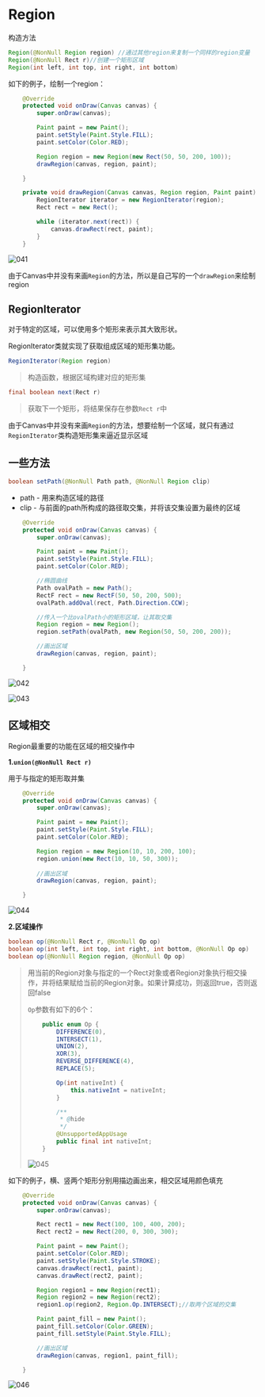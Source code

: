 # Region

构造方法

```java
Region(@NonNull Region region) //通过其他region来复制一个同样的region变量
Region(@NonNull Rect r)//创建一个矩形区域
Region(int left, int top, int right, int bottom)
```

如下的例子，绘制一个region：

```java
    @Override
    protected void onDraw(Canvas canvas) {
        super.onDraw(canvas);

        Paint paint = new Paint();
        paint.setStyle(Paint.Style.FILL);
        paint.setColor(Color.RED);

        Region region = new Region(new Rect(50, 50, 200, 100));
        drawRegion(canvas, region, paint);

    }

    private void drawRegion(Canvas canvas, Region region, Paint paint) {
        RegionIterator iterator = new RegionIterator(region);
        Rect rect = new Rect();

        while (iterator.next(rect)) {
            canvas.drawRect(rect, paint);
        }
    }
```

![041](https://github.com/winfredzen/Android-Basic/blob/master/自定义视图/images/041.png)

由于Canvas中并没有来画`Region`的方法，所以是自己写的一个`drawRegion`来绘制region



## RegionIterator

对于特定的区域，可以使用多个矩形来表示其大致形状。

RegionIterator类就实现了获取组成区域的矩形集功能。

```java
RegionIterator(Region region) 
```

> 构造函数，根据区域构建对应的矩形集

```java
final boolean next(Rect r)
```

> 获取下一个矩形，将结果保存在参数`Rect r`中

由于Canvas中并没有来画`Region`的方法，想要绘制一个区域，就只有通过`RegionIterator`类构造矩形集来逼近显示区域



## 一些方法

```java
boolean setPath(@NonNull Path path, @NonNull Region clip)
```

+ path - 用来构造区域的路径
+ clip - 与前面的path所构成的路径取交集，并将该交集设置为最终的区域

```java
    @Override
    protected void onDraw(Canvas canvas) {
        super.onDraw(canvas);

        Paint paint = new Paint();
        paint.setStyle(Paint.Style.FILL);
        paint.setColor(Color.RED);

        //椭圆曲线
        Path ovalPath = new Path();
        RectF rect = new RectF(50, 50, 200, 500);
        ovalPath.addOval(rect, Path.Direction.CCW);

        //传入一个比ovalPath小的矩形区域，让其取交集
        Region region = new Region();
        region.setPath(ovalPath, new Region(50, 50, 200, 200));

        //画出区域
        drawRegion(canvas, region, paint);

    }
```

![042](https://github.com/winfredzen/Android-Basic/blob/master/自定义视图/images/042.png)

![043](https://github.com/winfredzen/Android-Basic/blob/master/自定义视图/images/043.png)



## 区域相交

Region最重要的功能在区域的相交操作中



**1.`union(@NonNull Rect r)`**

用于与指定的矩形取并集

```java
    @Override
    protected void onDraw(Canvas canvas) {
        super.onDraw(canvas);

        Paint paint = new Paint();
        paint.setStyle(Paint.Style.FILL);
        paint.setColor(Color.RED);

        Region region = new Region(10, 10, 200, 100);
        region.union(new Rect(10, 10, 50, 300));
        
        //画出区域
        drawRegion(canvas, region, paint);

    }
```

![044](https://github.com/winfredzen/Android-Basic/blob/master/自定义视图/images/044.png)



**2.区域操作**

```java
boolean op(@NonNull Rect r, @NonNull Op op)
boolean op(int left, int top, int right, int bottom, @NonNull Op op)
boolean op(@NonNull Region region, @NonNull Op op)  
```

> 用当前的Region对象与指定的一个Rect对象或者Region对象执行相交操作，并将结果赋给当前的Region对象。如果计算成功，则返回true，否则返回false
>
> `Op`参数有如下的6个：
>
> ```java
>     public enum Op {
>         DIFFERENCE(0),
>         INTERSECT(1),
>         UNION(2),
>         XOR(3),
>         REVERSE_DIFFERENCE(4),
>         REPLACE(5);
> 
>         Op(int nativeInt) {
>             this.nativeInt = nativeInt;
>         }
> 
>         /**
>          * @hide
>          */
>         @UnsupportedAppUsage
>         public final int nativeInt;
>     }
> ```
>
> ![045](https://github.com/winfredzen/Android-Basic/blob/master/自定义视图/images/045.png)



如下的例子，横、竖两个矩形分别用描边画出来，相交区域用颜色填充

```java
    @Override
    protected void onDraw(Canvas canvas) {
        super.onDraw(canvas);

        Rect rect1 = new Rect(100, 100, 400, 200);
        Rect rect2 = new Rect(200, 0, 300, 300);

        Paint paint = new Paint();
        paint.setColor(Color.RED);
        paint.setStyle(Paint.Style.STROKE);
        canvas.drawRect(rect1, paint);
        canvas.drawRect(rect2, paint);

        Region region1 = new Region(rect1);
        Region region2 = new Region(rect2);
        region1.op(region2, Region.Op.INTERSECT);//取两个区域的交集

        Paint paint_fill = new Paint();
        paint_fill.setColor(Color.GREEN);
        paint_fill.setStyle(Paint.Style.FILL);

        //画出区域
        drawRegion(canvas, region1, paint_fill);

    }
```

![046](https://github.com/winfredzen/Android-Basic/blob/master/自定义视图/images/046.png)







